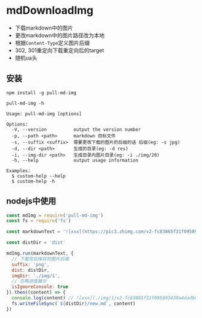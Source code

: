 # mdDownloadImg

- 下载markdown中的图片
- 更改markdown中的图片路径改为本地
- 根据`Content-Type`定义图片后缀
- 302, 301重定向下载重定向后的target
- 随机ua头

## 安装

```shell
npm install -g pull-md-img
```

```shell
pull-md-img -h

Usage: pull-md-img [options]

Options:
  -V, --version          output the version number
  -p, --path <path>      markdown 目标文件
  -s, --suffix <suffix>  需要更改下载的图片的后缀的话 后缀(eg: -s jpg)
  -d, --dir <path>       生成的目录(eg: -d res)
  -i, --img-dir <path>   生成目录内图片目录(eg: -i ./img/20)
  -h, --help             output usage information

Examples:
  $ custom-help --help
  $ custom-help -h
```

## nodejs中使用

```js
const mdImg = require('pull-md-img')
const fs = require('fs')

const markdownText = '![xxx](https://pic3.zhimg.com/v2-fc83865f31f095893430a4dadb036a61_1440w.jpg)'

const distDir = 'dist'

mdImg.run(markdownText, {
  // 下载完后保存的图片后缀
  suffix: 'png',
  dist: distDir,
  imgDir: './img/1',
  // 忽略进度展示
  isIgnoreConsole: true
}).then((content) => {
  console.log(content) // ![xxx](./img/1/v2-fc83865f31f095893430a4dadb036a61_1440w-38475.png)
  fs.writeFileSync(`${distDir}/new.md`, content)
})
```